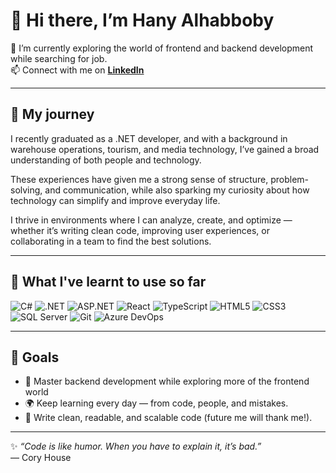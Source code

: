 # 👋 Hi there, I’m Hany Alhabboby


🌱 I’m currently exploring the world of frontend and backend development while searching for job.  
📫 Connect with me on [**LinkedIn**](https://www.linkedin.com/in/hanyalh/)  

---

## 🐣 My journey

I recently graduated as a .NET developer, and with a background in warehouse operations, tourism, and media technology, I’ve gained a broad understanding of both people and technology.

These experiences have given me a strong sense of structure, problem-solving, and communication, while also sparking my curiosity about how technology can simplify and improve everyday life.

I thrive in environments where I can analyze, create, and optimize — whether it’s writing clean code, improving user experiences, or collaborating in a team to find the best solutions.  

---

## 📎 What I've learnt to use so far

![C#](https://img.shields.io/badge/-C%23-239120?style=for-the-badge&logo=c-sharp&logoColor=white)
![.NET](https://img.shields.io/badge/-.NET-512BD4?style=for-the-badge&logo=dotnet&logoColor=white)
![ASP.NET](https://img.shields.io/badge/-ASP.NET-5C2D91?style=for-the-badge&logo=dotnet&logoColor=white)
![React](https://img.shields.io/badge/-React-61DAFB?style=for-the-badge&logo=react&logoColor=black)
![TypeScript](https://img.shields.io/badge/-TypeScript-3178C6?style=for-the-badge&logo=typescript&logoColor=white)
![HTML5](https://img.shields.io/badge/-HTML5-E34F26?style=for-the-badge&logo=html5&logoColor=white)
![CSS3](https://img.shields.io/badge/-CSS3-1572B6?style=for-the-badge&logo=css3&logoColor=white)
![SQL Server](https://img.shields.io/badge/-SQL%20Server-CC2927?style=for-the-badge&logo=microsoft-sql-server&logoColor=white)
![Git](https://img.shields.io/badge/-Git-F05032?style=for-the-badge&logo=git&logoColor=white)
![Azure DevOps](https://img.shields.io/badge/-DevOps-0078D7?style=for-the-badge&logo=azure-devops&logoColor=white)


---


## 🎯 Goals

- 💼 Master backend development while exploring more of the frontend world 
- 🌍 Keep learning every day — from code, people, and mistakes.
- 🧩 Write clean, readable, and scalable code (future me will thank me!).

---


✨ *“Code is like humor. When you have to explain it, it’s bad.”*  
— Cory House
